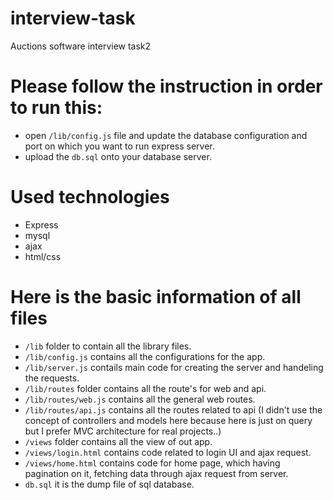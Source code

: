 # interview-task
Auctions software interview task2

# Please follow the instruction in order to run this:
- open `/lib/config.js` file and update the database configuration and port on which you want to run express server.
- upload the `db.sql` onto your database server.

# Used technologies
- Express
- mysql
- ajax
- html/css

# Here is the basic information of all files 
 - `/lib` folder to contain all the library files.
 - `/lib/config.js` contains all the configurations for the app.
 - `/lib/server.js` contails main code for creating the server and handeling the requests.
 - `/lib/routes` folder contains all the route's for web and api.
 - `/lib/routes/web.js` contains all the general web routes.
 - `/lib/routes/api.js` contains all the routes related to api (I didn't use the concept of controllers and models here because here is just on query but I prefer MVC architecture for real projects..)
 - `/views` folder contains all the view of out app.
 - `/views/login.html` contains code related to login UI and ajax request.
 - `/views/home.html` contains code for home page, which having pagination on it, fetching data through ajax request from server.
 - `db.sql` it is the dump file of sql database.